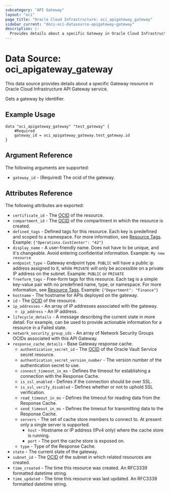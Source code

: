 ```yaml
---
subcategory: "API Gateway"
layout: "oci"
page_title: "Oracle Cloud Infrastructure: oci_apigateway_gateway"
sidebar_current: "docs-oci-datasource-apigateway-gateway"
description: |-
  Provides details about a specific Gateway in Oracle Cloud Infrastructure API Gateway service
---
```


# Data Source: oci_apigateway_gateway
This data source provides details about a specific Gateway resource in Oracle Cloud Infrastructure API Gateway service.

Gets a gateway by identifier.

## Example Usage

```hcl
data "oci_apigateway_gateway" "test_gateway" {
	#Required
	gateway_id = oci_apigateway_gateway.test_gateway.id
}
```

## Argument Reference

The following arguments are supported:

* `gateway_id` - (Required) The ocid of the gateway.


## Attributes Reference

The following attributes are exported:

* `certificate_id` - The [OCID](https://docs.cloud.oracle.com/iaas/Content/General/Concepts/identifiers.htm) of the resource. 
* `compartment_id` - The [OCID](https://docs.cloud.oracle.com/iaas/Content/General/Concepts/identifiers.htm) of the compartment in which the resource is created. 
* `defined_tags` - Defined tags for this resource. Each key is predefined and scoped to a namespace. For more information, see [Resource Tags](https://docs.cloud.oracle.com/iaas/Content/General/Concepts/resourcetags.htm).  Example: `{"Operations.CostCenter": "42"}` 
* `display_name` - A user-friendly name. Does not have to be unique, and it's changeable. Avoid entering confidential information.  Example: `My new resource` 
* `endpoint_type` - Gateway endpoint type. `PUBLIC` will have a public ip address assigned to it, while `PRIVATE` will only be accessible on a private IP address on the subnet.  Example: `PUBLIC` or `PRIVATE` 
* `freeform_tags` - Free-form tags for this resource. Each tag is a simple key-value pair with no predefined name, type, or namespace. For more information, see [Resource Tags](https://docs.cloud.oracle.com/iaas/Content/General/Concepts/resourcetags.htm).  Example: `{"Department": "Finance"}` 
* `hostname` - The hostname for APIs deployed on the gateway.
* `id` - The [OCID](https://docs.cloud.oracle.com/iaas/Content/General/Concepts/identifiers.htm) of the resource. 
* `ip_addresses` - An array of IP addresses associated with the gateway.
	* `ip_address` - An IP address.
* `lifecycle_details` - A message describing the current state in more detail. For example, can be used to provide actionable information for a resource in a Failed state. 
* `network_security_group_ids` - An array of Network Security Groups OCIDs associated with this API Gateway. 
* `response_cache_details` - Base Gateway response cache. 
	* `authentication_secret_id` - The [OCID](https://docs.cloud.oracle.com/iaas/Content/General/Concepts/identifiers.htm) of the Oracle Vault Service secret resource. 
	* `authentication_secret_version_number` - The version number of the authentication secret to use. 
	* `connect_timeout_in_ms` - Defines the timeout for establishing a connection with the Response Cache. 
	* `is_ssl_enabled` - Defines if the connection should be over SSL. 
	* `is_ssl_verify_disabled` - Defines whether or not to uphold SSL verification. 
	* `read_timeout_in_ms` - Defines the timeout for reading data from the Response Cache. 
	* `send_timeout_in_ms` - Defines the timeout for transmitting data to the Response Cache. 
	* `servers` - The set of cache store members to connect to. At present only a single server is supported. 
		* `host` - Hostname or IP address (IPv4 only) where the cache store is running.
		* `port` - The port the cache store is exposed on.
	* `type` - Type of the Response Cache.
* `state` - The current state of the gateway.
* `subnet_id` - The [OCID](https://docs.cloud.oracle.com/iaas/Content/General/Concepts/identifiers.htm) of the subnet in which related resources are created. 
* `time_created` - The time this resource was created. An RFC3339 formatted datetime string.
* `time_updated` - The time this resource was last updated. An RFC3339 formatted datetime string.

